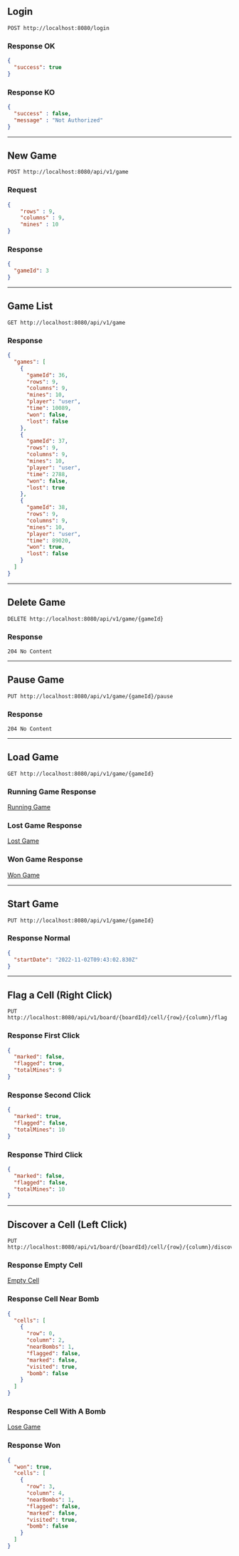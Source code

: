 ## Login
```http
POST http://localhost:8080/login
```
### Response OK
```json
{
  "success": true
}
```
### Response KO
```json
{
  "success" : false,
  "message" : "Not Authorized" 
}
```
---
## New Game
```http
POST http://localhost:8080/api/v1/game
```
### Request
```json
{
    "rows" : 9,
    "columns" : 9,
    "mines" : 10
}
```
### Response
```json
{
  "gameId": 3
}
```
---
## Game List
```http
GET http://localhost:8080/api/v1/game
```
### Response
```json
{
  "games": [
    {
      "gameId": 36,
      "rows": 9,
      "columns": 9,
      "mines": 10,
      "player": "user",
      "time": 10089,
      "won": false,
      "lost": false
    },
    {
      "gameId": 37,
      "rows": 9,
      "columns": 9,
      "mines": 10,
      "player": "user",
      "time": 2788,
      "won": false,
      "lost": true
    },
    {
      "gameId": 38,
      "rows": 9,
      "columns": 9,
      "mines": 10,
      "player": "user",
      "time": 89020,
      "won": true,
      "lost": false
    }
  ]
}
```
---
## Delete Game
```http
DELETE http://localhost:8080/api/v1/game/{gameId}
```
### Response
```http
204 No Content
```
---
## Pause Game
```http
PUT http://localhost:8080/api/v1/game/{gameId}/pause
```
### Response
```http
204 No Content
```
---
## Load Game
```http
GET http://localhost:8080/api/v1/game/{gameId}
```
### Running Game Response
[Running Game](doc/load_running_game.md)
### Lost Game Response
[Lost Game](doc/load_lost_game.md)
### Won Game Response
[Won Game](doc/load_won_game.md)

---
## Start Game
```http
PUT http://localhost:8080/api/v1/game/{gameId}
```
### Response Normal
```json
{
  "startDate": "2022-11-02T09:43:02.830Z"
}
```
---
## Flag a Cell (Right Click)
```http
PUT http://localhost:8080/api/v1/board/{boardId}/cell/{row}/{column}/flag
```
### Response First Click
```json
{
  "marked": false,
  "flagged": true,
  "totalMines": 9
}
```
### Response Second Click
```json
{
  "marked": true,
  "flagged": false,
  "totalMines": 10
}
```
### Response Third Click
```json
{
  "marked": false,
  "flagged": false,
  "totalMines": 10
}
```
---
## Discover a Cell (Left Click)
```http
PUT http://localhost:8080/api/v1/board/{boardId}/cell/{row}/{column}/discover
```
### Response Empty Cell
[Empty Cell](doc/discover_empty.md)
### Response Cell Near Bomb
```json
{
  "cells": [
    {
      "row": 0,
      "column": 2,
      "nearBombs": 1,
      "flagged": false,
      "marked": false,
      "visited": true,
      "bomb": false
    }
  ]
}
```
### Response Cell With A Bomb
[Lose Game](doc/discover_lose.md)
### Response Won
```json
{
  "won": true,
  "cells": [
    {
      "row": 3,
      "column": 4,
      "nearBombs": 1,
      "flagged": false,
      "marked": false,
      "visited": true,
      "bomb": false
    }
  ]
}
```